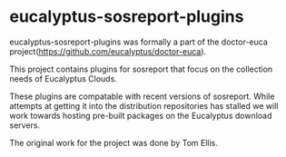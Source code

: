 eucalyptus-sosreport-plugins
============================

eucalyptus-sosreport-plugins was formally a part of the doctor-euca project(https://github.com/eucalyptus/doctor-euca).

This project contains plugins for sosreport that focus on the collection needs of Eucalyptus Clouds.

These plugins are compatable with recent versions of sosreport. While attempts at getting it into the distribution repositories has stalled we will work towards hosting pre-built packages on the Eucalyptus download servers.

The original work for the project was done by Tom Ellis.
